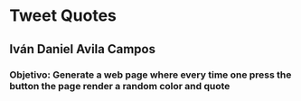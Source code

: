 # Tweet Quotes
## Iván Daniel Avila Campos
### Objetivo: Generate a web page where every time one press the button the page render a random color and quote